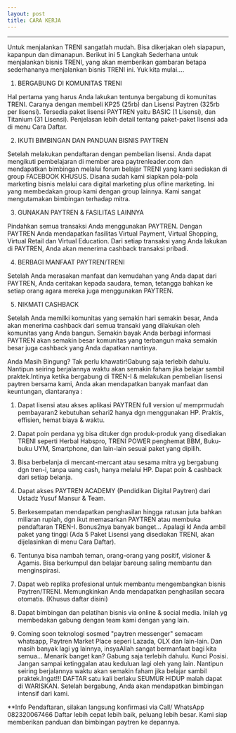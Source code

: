 ```yaml
---
layout: post
title: CARA KERJA
---
```

***
Untuk menjalankan TRENI sangatlah mudah. Bisa dikerjakan oleh siapapun, kapanpun dan dimanapun. Berikut ini 5 Langkah Sederhana untuk menjalankan bisnis TRENI, yang akan memberikan gambaran betapa sederhananya menjalankan bisnis TRENI ini. Yuk kita mulai….

1. BERGABUNG DI KOMUNITAS TRENI


Hal pertama yang harus Anda lakukan tentunya bergabung di komunitas TRENI. Caranya dengan membeli KP25 (25rb) dan Lisensi Paytren (325rb per lisensi). Tersedia paket lisensi PAYTREN yaitu BASIC (1 Lisensi), dan Titanium (31 Lisensi). Penjelasan lebih detail tentang paket-paket lisensi ada di menu Cara Daftar.

2. IKUTI BIMBINGAN DAN PANDUAN BISNIS PAYTREN


Setelah melakukan pendaftaran dengan pembelian lisensi. Anda dapat mengikuti pembelajaran di member area paytrenleader.com dan mendapatkan bimbingan melalui forum belajar TRENI yang kami sediakan di group FACEBOOK KHUSUS. Disana sudah kami siapkan pola-pola marketing bisnis melalui cara digital marketing plus ofline marketing. Ini yang membedakan group kami dengan group lainnya. Kami sangat mengutamakan bimbingan terhadap mitra.


3. GUNAKAN PAYTREN & FASILITAS LAINNYA


Pindahkan semua transaksi Anda menggunakan PAYTREN. Dengan PAYTREN Anda mendapatkan fasilitas Virtual Payment, Virtual Shopping, Virtual Retail dan Virtual Education. Dari setiap transaksi yang Anda lakukan di PAYTREN, Anda akan menerima cashback transaksi pribadi.

4. BERBAGI MANFAAT PAYTREN/TRENI


Setelah Anda merasakan manfaat dan kemudahan yang Anda dapat dari PAYTREN, Anda ceritakan kepada saudara, teman, tetangga bahkan ke setiap orang agara mereka juga menggunakan PAYTREN.

5. NIKMATI CASHBACK


Setelah Anda memilki komunitas yang semakin hari semakin besar, Anda akan menerima cashback dari semua transaki yang dilakukan oleh komunitas yang Anda bangun. Semakin bayak Anda berbagi informasi PAYTREN akan semakin besar komunitas yang terbangun maka semakin besar juga cashback yang Anda dapatkan nantinya.
 


Anda Masih Bingung? Tak perlu khawatir!Gabung saja terlebih dahulu. Nantipun seiring berjalannya waktu akan semakin faham jika belajar sambil praktek.Intinya ketika bergabung di TREN-I & melakukan pembelian lisensi paytren bersama kami, Anda akan mendapatkan banyak manfaat dan keuntungan, diantaranya :

1. Dapat lisensi atau akses aplikasi PAYTREN full version u/ memprmudah pembayaran2 kebutuhan sehari2 hanya dgn menggunakan HP. Praktis, effisien, hemat biaya & waktu.

2. Dapat poin perdana yg bisa dituker dgn produk-produk yang disediakan TRENI seperti Herbal Habspro, TRENI POWER penghemat BBM, Buku-buku UYM, Smartphone, dan lain-lain sesuai paket yang dipilih.

3. Bisa berbelanja di mercant-mercant atau sesama mitra yg bergabung dgn tren-i, tanpa uang cash, hanya melalui HP. Dapat poin & cashback dari setiap belanja.

4. Dapat akses PAYTREN ACADEMY (Pendidikan Digital Paytren) dari Ustadz Yusuf Mansur & Team.

5. Berkesempatan mendapatkan penghasilan hingga ratusan juta bahkan miliaran rupiah, dgn ikut memasarkan PAYTREN atau membuka pendaftaran TREN-I. Bonus2nya banyak banget... Apalagi kl Anda ambil paket yang tinggi (Ada 5 Paket Lisensi yang disediakan TRENI, akan dijelasinkan di menu Cara Daftar).

6. Tentunya bisa nambah teman, orang-orang yang positif, visioner & Agamis. Bisa berkumpul dan belajar bareung saling membantu dan menginspirasi.

7. Dapat web replika profesional untuk membantu mengembangkan bisnis Paytren/TRENI. Memungkinkan Anda mendapatkan penghasilan secara otomatis. (Khusus daftar disini)

8. Dapat bimbingan dan pelatihan bisnis via online & social media. Inilah yg membedakan gabung dengan team kami dengan yang lain.

9. Coming soon teknologi sosmed "paytren messenger" semacam whatsapp, Paytren Market Place seperi Lazada, OLX dan lain-lain. Dan masih banyak lagi yg lainnya, insyaAllah sangat bermanfaat bagi kita semua...
Menarik banget kan? Gabung saja terlebih dahulu. Kunci Posisi. Jangan sampai ketinggalan atau keduluan lagi oleh yang lain. Nantipun seiring berjalannya waktu akan semakin faham jika belajar sambil praktek.Ingat!!! DAFTAR satu kali berlaku SEUMUR HIDUP malah dapat di WARISKAN. Setelah bergabung, Anda akan mendapatkan bimbingan intensif dari kami.


**Info Pendaftaran, silakan langsung konfirmasi via Call/ WhatsApp 082320067466
Daftar lebih cepat lebih baik, peluang lebih besar. Kami siap memberikan panduan dan bimbingan paytren ke depannya.
